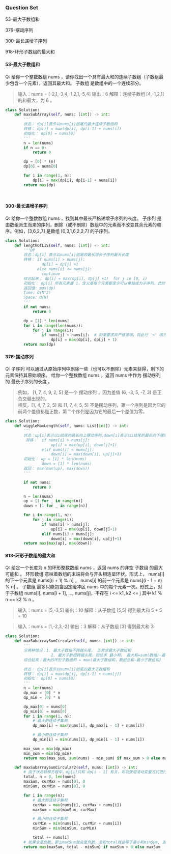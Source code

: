 ### Question Set
53-最大子数组和  

376-摆动序列

300-最长递增子序列

918-环形子数组的最大和



#### 53-最大子数组和  
Q: 给你一个整数数组 nums ，请你找出一个具有最大和的连续子数组（子数组最少包含一个元素），返回其最大和。 
   子数组 是数组中的一个连续部分。 

> 输入：nums = [-2,1,-3,4,-1,2,1,-5,4]
> 输出：6
> 解释：连续子数组 [4,-1,2,1] 的和最大，为 6 。

```python
class Solution:
    def maxSubArray(self, nums: [int]) -> int:
        ''' 
        状态： dp[i]表示以nums[i]结尾的最大连续子数组和
        转移： dp[i] = max(dp[i], dp[i-1] + nums[i])
        初始化： dp[0] = nums[0]
        '''
        n = len(nums)
        if n == 0:
            return 0

        dp = [0] * (n)
        dp[0] = nums[0]

        for i in range(1, n):
            dp[i] = max(dp[i], dp[i-1] + nums[i])
        return max(dp)




```
#### 300-最长递增子序列 
Q: 给你一个整数数组 nums ，找到其中最长严格递增子序列的长度。 
  子序列 是由数组派生而来的序列，删除（或不删除）数组中的元素而不改变其余元素的顺序。例如，[3,6,2,7] 是数组 [0,3,1,6,2,2,7] 的子序列。 

```python
class Solution:
    def lengthOfLIS(self, nums: [int]) -> int:
        '''DP
        状态：dp[i] 表示以nums[i]结尾的最长增长子序列最大长度
        转移： if nums[i] > nums[j]:
                dp[i] = dp[j] +1
              else nums[i] <= nums[j]:
                continue
        综合起来： dp[i] = max(dp[i], dp[j] +1)  for j in [0, i)
        初始化： dp[i] 所有元素置 1，含义是每个元素都至少可以单独成为子序列，此时长度都为1
        返回值: max(dp)
        Time: O(N^2)
        Space: O(N)
        '''
        if not nums:
            return 0

        dp = [1] * len(nums)
        for i in range(len(nums)):
            for j in range(i):
                if nums[j] < nums[i]:  # 如果要求非严格递增，将此行 '<' 改为 '<=' 即可。
                    dp[i] = max(dp[i], dp[j] + 1)
        return max(dp)
```
#### 376-摆动序列 
Q:  子序列 可以通过从原始序列中删除一些（也可以不删除）元素来获得，剩下的元素保持其原始顺序。 
    给你一个整数数组 nums ，返回 nums 中作为 摆动序列 的 最长子序列的长度 。 

> 例如， [1, 7, 4, 9, 2, 5] 是一个 摆动序列 ，因为差值 (6, -3, 5, -7, 3) 是正负交替出现的。   
> 相反，[1, 4, 7, 2, 5] 和 [1, 7, 4, 5, 5] 不是摆动序列，第一个序列是因为它的前两个差值都是正数，第二个序列是因为它的最后一个差值为零。 


```python
class Solution:
    def wiggleMaxLength(self, nums: List[int]) -> int:
        '''
        状态：up[i]表示以i结尾的最长向上摆动序列,down[i]表示以i结尾的最长向下摆动序列
         转移：  if nums[i] > nums[j]:
                    up[i] = max(up[i], down[j]+1)
                elif nums[i] < nums[j]:
                    down[i] = max(down[i], up[j]+1)
        初始化： up = [1] * len(nums)
                down = [1] * len(nums)
        返回： max(max(up), max(down))
        '''

        if not nums:
            return 0

        n = len(nums)
        up = [1 for _ in range(n)]
        down = [1 for _ in range(n)]

        for i in range(1, n):
            for j in range(i):
                if nums[i] > nums[j]:
                    up[i] = max(up[i], down[j]+1)
                elif nums[i] < nums[j]:
                    down[i] = max(down[i], up[j]+1)
        return max(max(up), max(down))
```



#### 918-环形子数组的最大和  
Q:  给定一个长度为 n 的环形整数数组 nums ，返回 nums 的非空 子数组 的最大可能和 。 
    环形数组 意味着数组的末端将会与开头相连呈环状。形式上， nums[i] 的下一个元素是 nums[(i + 1) % n] ， nums[i] 的前一个元素是 nums[(i - 1 + n) % n] 。 
    子数组 最多只能包含固定缓冲区 nums 中的每个元素一次。形式上，对于子数组 nums[i], nums[i + 1], ..., nums[j]，不存在 i <= k1, k2 <= j 其中 k1 % n == k2 % n 。 

> 输入：nums = [5,-3,5]
> 输出：10
> 解释：从子数组 [5,5] 得到最大和 5 + 5 = 10

> 输入：nums = [1,-2,3,-2]
> 输出：3
> 解释：从子数组 [3] 得到最大和 3

```python
class Solution:
    def maxSubarraySumCircular(self, nums: [int]) -> int:
        '''
        分两种情况：1. 最大子数组不跨越头尾， 正常求最大子数组和
                    2. 最大子数组跨越头尾，则反求 最小和， 最大和=sum(数组)-最小和
        综合起来：最大的环形子数组和 = max(最大子数组和，数组总和-最小子数组和)

        状态： dp[i]表示以nums[i]结尾的最大子数组和
        转移： dp[i] = max(dp[i], dp[i-1] + nums[j])
        初始化： dp[0] = nums[0] 
        '''
        n = len(nums)
        dp_max = [0] * n
        dp_min = [0] * n

        dp_max[0] = nums[0]
        dp_min[0] = nums[0]
        for i in range(1, n):
            # 最大的连续子集和
            dp_max[i] = max(nums[i], dp_max[i - 1] + nums[i])

            # 最小的连续子集和
            dp_min[i] = min(nums[i], dp_min[i - 1] + nums[i])

        max_sum = max(dp_max)
        min_sum = min(dp_min)
        return max(max_sum, sum(nums) - min_sum) if max_sum > 0 else max_sum

    def maxSubarraySumCircular2(self, nums: [int]) -> int:
        # 由于状态转移方程中，dp[i]只和 dp[i - 1] 有关，可以使用滚动变量方式进行优化
        total, n = 0, len(nums)
        maxSum, curMax = nums[0], 0
        minSum, curMin = nums[0], 0

        for i in range(n):
            # 最大的连续子集和
            curMax = max(nums[i], curMax + nums[i])
            maxSum = max(maxSum, curMax)

            # 最小的连续子集和
            curMin = min(nums[i], curMin + nums[i])
            minSum = min(minSum, curMin)

            total += nums[i]
        # 如果全是负数，那么maxSum就会是负数，总和total就会等于最小和minSum, 返回值就会是0，实际应该直接返回maxSum
        return max(maxSum, total - minSum) if maxSum > 0 else maxSum
```